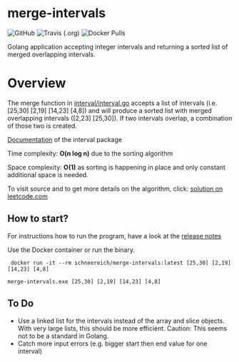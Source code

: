 # merge-intervals
![GitHub](https://img.shields.io/github/license/Schneereich/merge-intervals)
![Travis (.org)](https://img.shields.io/travis/Schneereich/merge-intervals)
![Docker Pulls](https://img.shields.io/docker/pulls/schneereich/merge-intervals)

Golang application accepting integer intervals and returning a sorted list of merged overlapping intervals.

# Overview
The merge function in [interval/interval.go](interval/interval.go) accepts a list of intervals
(i.e. [25,30] [2,19] [14,23] [4,8]) and will produce a sorted list with merged overlapping intervals ([2,23] [25,30]).
If two intervals overlap, a combination of those two is created. 

[Documentation](https://godoc.org/github.com/Schneereich/merge-intervals/interval) of the interval package

Time complexity:
**O(n log n)** due to the sorting algorithm

Space complexity:
**O(1)** as sorting is happening in place and only constant additional space is needed.

To visit source and to get more details on the algorithm, click:
[solution on leetcode.com](https://leetcode.com/problems/merge-intervals/solution/)

## How to start?
For instructions how to run the program, have a look at the
[release notes](https://github.com/Schneereich/merge-intervals/releases/latest)

Use the Docker container or run the binary.
```
 docker run -it --rm schneereich/merge-intervals:latest [25,30] [2,19] [14,23] [4,8]
```
```
merge-intervals.exe [25,30] [2,19] [14,23] [4,8]
```

## To Do
* Use a linked list for the intervals instead of the array and slice objects.
With very large lists, this should be more efficient. Caution: This seems not to be a standard in Golang.
* Catch more input errors (e.g. bigger start then end value for one interval) 

